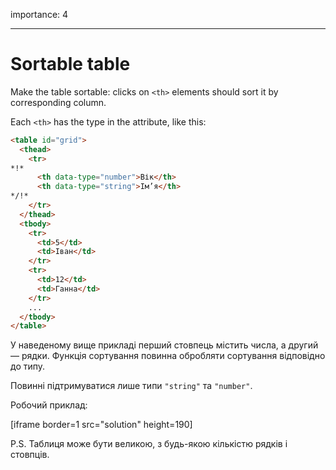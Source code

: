 importance: 4

---

# Sortable table

Make the table sortable: clicks on `<th>` elements should sort it by corresponding column.

Each `<th>` has the type in the attribute, like this:

```html
<table id="grid">
  <thead>
    <tr>
*!*
      <th data-type="number">Вік</th>
      <th data-type="string">Ім’я</th>
*/!*
    </tr>
  </thead>
  <tbody>
    <tr>
      <td>5</td>
      <td>Іван</td>
    </tr>
    <tr>
      <td>12</td>
      <td>Ганна</td>
    </tr>
    ...
  </tbody>
</table>
```

У наведеному вище прикладі перший стовпець містить числа, а другий — рядки. Функція сортування повинна обробляти сортування відповідно до типу.

Повинні підтримуватися лише типи `"string"` та `"number"`.

Робочий приклад:

[iframe border=1 src="solution" height=190]

P.S. Таблиця може бути великою, з будь-якою кількістю рядків і стовпців.
